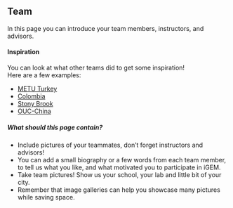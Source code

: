 <h2>Team</h2>
<p>
	In this page you can introduce your team members, instructors, and advisors. </p>





<h4>Inspiration</h4>
<p>You can look at what other teams did to get some inspiration!
	<br /> Here are a few examples:</p>
<ul>
	<li><a href="http://2014.igem.org/Team:METU_Turkey_team">METU Turkey </a></li>
	<li><a href="http://2014.igem.org/Team:Colombia/Members">Colombia</a></li>
	<li><a href="http://2014.igem.org/Team:Stony_Brook/Team">Stony Brook</a></li>
	<li><a href="http://2014.igem.org/Team:OUC-China/Team">OUC-China</a></li>
</ul>

<h5>What should this page contain?</h5>
<ul>
	<li> Include pictures of your teammates, don’t forget instructors and advisors! </li>
	<li>You can add a small biography or a few words from each team member, to tell us what you like, and what motivated you to participate in iGEM.</li>
	<li>Take team pictures! Show us your school, your lab and little bit of your city.</li>
	<li>Remember that image galleries can help you showcase many pictures while saving space.</li>
</ul>
